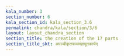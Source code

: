 ```yaml
---
kala_number: 3
section_number: 6
kala_section_id: kala_section_3.6
permalink: chandra/kala/section/3/6
layout: layout_chandra_section
section_title: the creation of the 17 parts
section_title_skt: अपञ्चीकृतपञ्चमहाभूतकार्यम्
---
```


